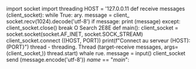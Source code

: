 import socket import
threading
HOST = '127.0.0.11
def receive messages (client_socket):
while True:
ary.
message = client_ socket.recv(1024).decode('utf-8')
if message:
print (message)
except:
client_socket.close()
break
O Search
2E8E
def main():
client_socket = socket.socket(socket.AF_INET, socket.SOCK_STREAM)
client_socket.connect ((HOST, PORT))
print(f"Connect au serveur (HOST): (PORT}")
thread - threading. Thread (target-receive messages, args=(client_socket,)) thread.start)
whale rue.
message = input()
client_socket send (message.encode('utf-8'))
_name_ == "_main_":
